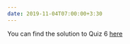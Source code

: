 ```yaml
---
date: 2019-11-04T07:00:00+3:30
---
```

You can find the solution to Quiz 6 [here](static_files/quizes/Quiz6-Solution.pdf)